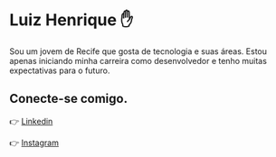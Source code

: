# Luiz Henrique ✋
Sou um jovem de Recife que gosta de tecnologia e suas áreas. Estou apenas iniciando minha carreira como desenvolvedor e tenho muitas expectativas para o futuro.

## Conecte-se comigo.
👉 [Linkedin](https://www.linkedin.com/in/luiz-henrique-2b1474244/)

👉 [Instagram](https://www.instagram.com/luizhenriqrc/)
